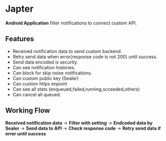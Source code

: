 # Japter

**Android Application** filter notifications to connect custom API.

## Features

- Received notification data to send custom backend.
- Retry send data when error(response code is not 200) until success.
- Send data encoded is security.
- Can see notification histories.
- Can block for skip noise notifications.
- Can custom public key (Sealer)
- Can custom https enpoint
- Can see all stats (enqueued,failed,running,scceeded,others)
- Can cancel all queued.

## Working Flow

**Received notification data** -> **Filter with setting** -> **Endcoded data by Sealer** -> **Send data to API** -> **Check response code** -> **Retry send data if error until success**
